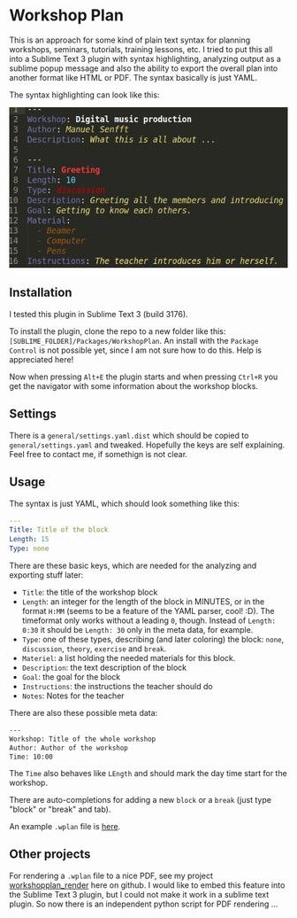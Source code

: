 # Workshop Plan

This is an approach for some kind of plain text syntax for planning workshops, seminars, tutorials, training lessons, etc. I tried to put this all into a Sublime Text 3 plugin with syntax highlighting, analyzing output as a sublime popup message and also the ability to export the overall plan into another format like HTML or PDF. The syntax basically is just YAML.

The syntax highlighting can look like this:

![screenshot](documentation/screenshot.png)

## Installation

I tested this plugin in Sublime Text 3 (build 3176).

To install the plugin, clone the repo to a new folder like this: `[SUBLIME_FOLDER]/Packages/WorkshopPlan`. An install with the `Package Control` is not possible yet, since I am not sure how to do this. Help is appreciated here!

Now when pressing `Alt+E` the plugin starts and when pressing `Ctrl+R` you get the navigator with some information about the workshop blocks.

## Settings

There is a `general/settings.yaml.dist` which should be copied to `general/settings.yaml` and tweaked. Hopefully the keys are self explaining. Feel free to contact me, if somethign is not clear.

## Usage

The syntax is just YAML, which should look something like this:

```YAML
---
Title: Title of the block
Length: 15
Type: none
```

There are these basic keys, which are needed for the analyzing and exporting stuff later:

- `Title`: the title of the workshop block
- `Length`: an integer for the length of the block in MINUTES, or in the format `H:MM` (seems to be a feature of the YAML parser, cool! :D). The timeformat only works without a leading `0`, though. Instead of `Length: 0:30` it should be `Length: 30` only in the meta data, for example.
- `Type`: one of these types, describing (and later coloring) the block: `none`, `discussion`, `theory`, `exercise` and `break`.
- `Materiel`: a list holding the needed materials for this block.
- `Description`: the text description of the block
- `Goal`: the goal for the block
- `Instructions`: the instructions the teacher should do
- `Notes`: Notes for the teacher

There are also these possible meta data:

```
---
Workshop: Title of the whole workshop
Author: Author of the workshop
Time: 10:00
```

The `Time` also behaves like `LEngth` and should mark the day time start for the workshop.

There are auto-completions for adding a new `block` or a `break` (just type "block" or "break" and tab).

An example `.wplan` file is [here](documentation/example.wplan).

## Other projects

For rendering a `.wplan` file to a nice PDF, see my project [workshopplan_render](https://github.com/Tagirijus/workshopplan_render) here on github. I would like to embed this feature into the Sublime Text 3 plugin, but I could not make it work in a sublime text plugin. So now there is an independent python script for PDF rendering ...


